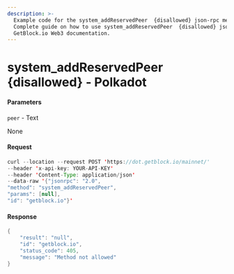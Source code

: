 ```yaml
---
description: >-
  Example code for the system_addReservedPeer  {disallowed} json-rpc method.
  Сomplete guide on how to use system_addReservedPeer  {disallowed} json-rpc in
  GetBlock.io Web3 documentation.
---
```


# system\_addReservedPeer {disallowed} - Polkadot

#### Parameters

`peer` - Text

None

#### Request

```java
curl --location --request POST 'https://dot.getblock.io/mainnet/' 
--header 'x-api-key: YOUR-API-KEY' 
--header 'Content-Type: application/json' 
--data-raw '{"jsonrpc": "2.0",
"method": "system_addReservedPeer",
"params": [null],
"id": "getblock.io"}'
```

#### Response

```java
{
    "result": "null",
    "id": "getblock.io",
    "status_code": 405,
    "message": "Method not allowed"
}
```
